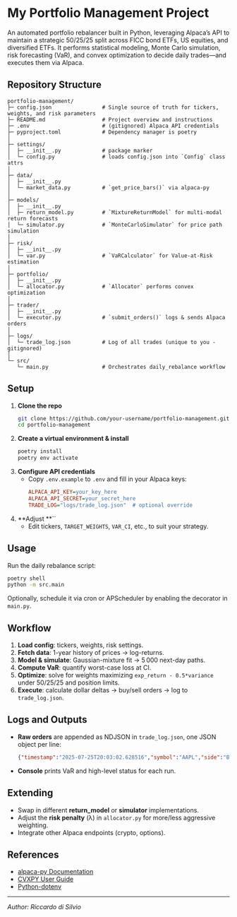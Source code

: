 # My Portfolio Management Project

An automated portfolio rebalancer built in Python, leveraging Alpaca’s API to maintain a strategic 50/25/25 split across FICC bond ETFs, US equities, and diversified ETFs. It performs statistical modeling, Monte Carlo simulation, risk forecasting (VaR), and convex optimization to decide daily trades—and executes them via Alpaca.

## Repository Structure

```
portfolio-management/
├─ config.json                # Single source of truth for tickers, weights, and risk parameters
├─ README.md                  # Project overview and instructions
├─ .env                       # (gitignored) Alpaca API credentials
├─ pyproject.toml             # Dependency manager is poetry
│
├─ settings/
│  ├─ __init__.py             # package marker
│  └─ config.py               # loads config.json into `Config` class attrs
│
├─ data/
│  ├─ __init__.py
│  └─ market_data.py          # `get_price_bars()` via alpaca-py
│
├─ models/
│  ├─ __init__.py
│  ├─ return_model.py         # `MixtureReturnModel` for multi-modal return forecasts
│  └─ simulator.py            # `MonteCarloSimulator` for price path simulation
│
├─ risk/
│  ├─ __init__.py
│  └─ var.py                  # `VaRCalculator` for Value-at-Risk estimation
│
├─ portfolio/
│  ├─ __init__.py
│  └─ allocator.py            # `Allocator` performs convex optimization
│
├─ trader/
│  ├─ __init__.py
│  └─ executor.py             # `submit_orders()` logs & sends Alpaca orders
│
├─ logs/
│  └─ trade_log.json          # Log of all trades (unique to you - gitignored)
│
└─ src/
   └─ main.py                 # Orchestrates daily_rebalance workflow
```

## Setup

1. **Clone the repo**
   ```bash
   git clone https://github.com/your-username/portfolio-management.git
   cd portfolio-management
   ```
2. **Create a virtual environment & install**
   ```bash
   poetry install
   poetry env activate
   ```
3. **Configure API credentials**
   - Copy `.env.example` to `.env` and fill in your Alpaca keys:
     ```ini
     ALPACA_API_KEY=your_key_here
     ALPACA_API_SECRET=your_secret_here
     TRADE_LOG="logs/trade_log.json"  # optional override
     ```
4. **Adjust **``
   - Edit tickers, `TARGET_WEIGHTS`, `VAR_CI`, etc., to suit your strategy.

## Usage

Run the daily rebalance script:

```bash
poetry shell
python -m src.main
```

Optionally, schedule it via cron or APScheduler by enabling the decorator in `main.py`.

## Workflow

1. **Load config**: tickers, weights, risk settings.
2. **Fetch data**: 1-year history of prices → log-returns.
3. **Model & simulate**: Gaussian-mixture fit → 5 000 next-day paths.
4. **Compute VaR**: quantify worst-case loss at CI.
5. **Optimize**: solve for weights maximizing `exp_return - 0.5*variance` under 50/25/25 and position limits.
6. **Execute**: calculate dollar deltas → buy/sell orders → log to `trade_log.json`.

## Logs and Outputs

- **Raw orders** are appended as NDJSON in `trade_log.json`, one JSON object per line:
  ```json
  {"timestamp":"2025-07-25T20:03:02.628516","symbol":"AAPL","side":"BUY","qty":10,"price":179.45,"nav":1002483.77, "cash_left": 51614.72}
  ```
- **Console** prints VaR and high-level status for each run.

## Extending

- Swap in different **return\_model** or **simulator** implementations.
- Adjust the **risk penalty** (λ) in `allocator.py` for more/less aggressive weighting.
- Integrate other Alpaca endpoints (crypto, options).

## References

- [alpaca-py Documentation](https://alpaca.markets/docs/)
- [CVXPY User Guide](https://www.cvxpy.org/)
- [Python-dotenv](https://github.com/theskumar/python-dotenv)

---

*Author: Riccardo di Silvio*
